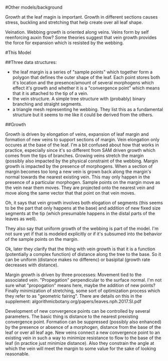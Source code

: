 #Other models/background

Growth at the leaf magin is important. Growth in different sections causes stress, buckling and stretching that help create over all leaf shape.

Veination. Webbing growth is oriented along veins. Veins form by self reenforcing auxin flow? Some theories suggest that vein growth provides the force for expansion which is resisted by the webbing.

#This Model

##Three data structures:
 - the leaf margin is a series of "sample points" which together form a polygon that defines the outer shape of the leaf. Each point stores both it's location and the presence/amount of several morphogens which effect it's growth and whether it is a "convergence point" which means that it is attached to the tip of a vein.
 - the vein structure. A simple tree structure with (probably) binary branching and straight segments.
 - a triangle mesh representing he webbing. They list this as a fundamental structure but it seems to me like it could be derived from the others.

##Growth

Growth is driven by elongation of veins, expansion of leaf margin and formation of new veins to support sections of margin. Vein elongation only occures at the base of the leaf. I'm a bit confused about how that works in practice, especially since it's so different from SAM driven growth which comes from the tips of branches. Growing veins stretch the margin (possibly also impacted by the physical constraint of the webbing. Margin growth is impacted by the presence of morphogens. When a section of margin becomes too long a new vein is grown back along the margin's normal towards the nearest existing vein. This may only happen in the presence of a particular morphogen. Sample points on the margin move as the vein near them moves. They are projected onto the nearest vein and move along the same vector that that point on that vein moves.

Oh, it says that vein growth involves both elogation of segments (this seems to be the part that only happens at the base) and addition of new fixed size segments at the tip (which presumable happens in the distal parts of the leaves as well).

They also say that uniform growth of the webbing is part of the model. I'm not sure yet if that is modeled explicitly or if it's subsumed into the behavior of the sample points on the margin.


Ok, later they clarify that the thing with vein growth is that it is a function (potentially a complex function) of distance along the tree to the base. So it can be uniform (distance makes no differenc) or basipital (growth rate decreases with distance).


Margin growth is driven by three processes: Movement tied to the associated vein. "Propegation" perpendicular to the surface normal. I'm not sure what "propogation" means here, maybe the addition of new points? Finally minimization of stretching, some sort of optimization process which they refer to as "geometric fairing". There are details on this in the supplement: algorithmicbotany.org/papers/leaves.nph.2017.SI.pdf


Development of new convergence points can be controlled by several parameters. The basic thing is distance to the nearest prexisting convergence point. Formation can be suppressed (possibly also enhanced) by the presence or absence of a morphogen, distance from the base of the leaf or over all leaf age. New veins connect a new convergence point to an existing vein in such a way to minimize resistance to flow to the base of the leaf (in practice just minimize distance). Also they constrain the angle at which the vein will meet the margin to some value for the sake of looking reasonable.


